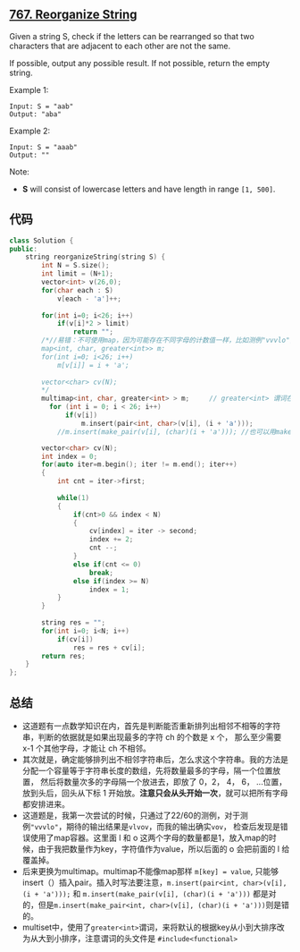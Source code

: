 ## [767. Reorganize String](https://leetcode.com/contest/weekly-contest-68/problems/reorganize-string/)
Given a string S, check if the letters can be rearranged so that two characters that are adjacent to each other are not the same.

If possible, output any possible result.  If not possible, return the empty string.

Example 1:
```
Input: S = "aab"
Output: "aba"
```
Example 2:
```
Input: S = "aaab"
Output: ""
```
Note:
* **S** will consist of lowercase letters and have length in range ```[1, 500]```.

## 代码
```C++
class Solution {
public:
    string reorganizeString(string S) {
        int N = S.size();
        int limit = (N+1);
        vector<int> v(26,0);
        for(char each : S)
            v[each - 'a']++;
        
        for(int i=0; i<26; i++)
            if(v[i]*2 > limit)
                return "";
        /*//易错：不可使用map，因为可能存在不同字母的计数值一样，比如测例"vvvlo"，后来的o会把前面的l覆盖掉，因为key都等于1
        map<int, char, greater<int>> m;
        for(int i=0; i<26; i++)
            m[v[i]] = i + 'a';
        
        vector<char> cv(N);
        */
        multimap<int, char, greater<int> > m;     // greater<int> 谓词在<functional>头文件中
	      for (int i = 0; i < 26; i++)
		      if(v[i])
			      m.insert(pair<int, char>(v[i], (i + 'a')));
            //m.insert(make_pair(v[i], (char)(i + 'a'))); //也可以用make_pair，但要注意不能make_pair<int,char> 这样写

        vector<char> cv(N);
        int index = 0;
        for(auto iter=m.begin(); iter != m.end(); iter++)
        {
            int cnt = iter->first;
            
            while(1)
            {
                if(cnt>0 && index < N)
                {
                    cv[index] = iter -> second;
                    index += 2;
                    cnt --;
                }
                else if(cnt <= 0)
                    break;
                else if(index >= N)
                    index = 1;
            }
        }
        
        string res = "";
        for(int i=0; i<N; i++)
            if(cv[i])
                res = res + cv[i];
        return res;
    }
};
```


## 总结
* 这道题有一点数学知识在内，首先是判断能否重新排列出相邻不相等的字符串，判断的依据就是如果出现最多的字符 ch 的个数是 x 个，
那么至少需要 x-1 个其他字母，才能让 ch 不相邻。
* 其次就是，确定能够排列出不相邻字符串后，怎么求这个字符串。我的方法是 分配一个容量等于字符串长度的数组，先将数量最多的字母，隔一个位置放置，
然后将数量次多的字母隔一个放进去，即放了 0，2， 4， 6， ...位置，放到头后，回头从下标 1 开始放。**注意只会从头开始一次**，就可以把所有字母都安排进来。
* 这道题是，我第一次尝试的时候，只通过了22/60的测例，对于测例```"vvvlo"```，期待的输出结果是```vlvov```，而我的输出确实```vov```，
检查后发现是错误使用了map容器。这里面 l 和 o 这两个字母的数量都是1，放入map的时候，由于我把数量作为key，字符值作为value，所以后面的 o 会把前面的 l 给覆盖掉。
* 后来更换为multimap。multimap不能像map那样 ```m[key] = value```, 只能够insert（）插入pair。插入时写法要注意，```m.insert(pair<int, char>(v[i], (i + 'a')));``` 和
```m.insert(make_pair(v[i], (char)(i + 'a')))``` 都是对的，但是```m.insert(make_pair<int, char>(v[i], (char)(i + 'a')))```则是错的。
* multiset中，使用了```greater<int>```谓词，来将默认的根据key从小到大排序改为从大到小排序，注意谓词的头文件是 ```#include<functional>```
